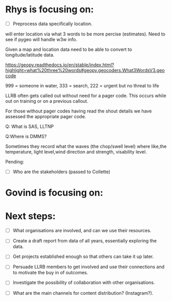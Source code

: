 # Rhys is focusing on:

- [ ] Preprocess data specifically location.

will enter location via what 3 words to be more percise (estimates). Need to see if pygeo will handle w3w info.

Given a map and location data need to be able to convert to longitude/latitude data.

https://geopy.readthedocs.io/en/stable/index.html?highlight=what%20three%20words#geopy.geocoders.What3WordsV3.geocode

999 = someone in water,
333 = search, 
222 = urgent but no threat to life

LLRB often gets called out without need for a pager code. This occurs while out on training or on a previous callout.

For those without pager codes having read the shout details we have assessed the appropriate pager code.

Q: What is SAS, LLTNP

Q:Where is DMMS?

Sometimes they record what the waves (the chop/swell level) where like,the temperature, light level,wind direction and strength, visability level.

Pending:
- [ ] Who are the stakeholders (passed to Collette)

# Govind is focusing on:



# Next steps:
- [ ] What organisations are involved, and can we use their resources.
- [ ] Create a draft report from data of all years, essentially exploring the data.
- [ ] Get projects established enough so that others can take it up later. 
- [ ] Persuade LLRB members to get involved and use their connections and to motivate the buy in of outcomes.
- [ ] Investigate the possibility of collaboration with other organisations.
- [ ] What are the main channels for content distribution? (Instagram?).



